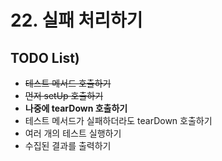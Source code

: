 # 22. 실패 처리하기

## TODO List)
 - ~~테스트 메서드 호출하기~~
 - ~~먼저 setUp 호출하기~~
 - **나중에 tearDown 호출하기**
 - 테스트 메서드가 실패하더라도 tearDown 호출하기
 - 여러 개의 테스트 실행하기
 - 수집된 결과를 출력하기
